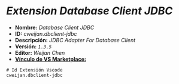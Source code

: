 <!-- Autor: Daniel Benjamin Perez Morales -->
<!-- GitHub: https://github.com/DanielBenjaminPerezMoralesDev13 -->
<!-- Gitlab: https://gitlab.com/DanielBenjaminPerezMoralesDev13 -->
<!-- Correo electrónico: danielperezdev@proton.me -->

# ***Extension Database Client JDBC***

- **Nombre:** *Database Client JDBC*
- **ID:** *cweijan.dbclient-jdbc*
- **Descripción:** *JDBC Adapter For Database Client*
- **Versión:** *`1.3.5`*
- **Editor:** *Weijan Chen*
- **[Vínculo de VS Marketplace:](https://marketplace.visualstudio.com/items?itemName=cweijan.dbclient-jdbc "https://marketplace.visualstudio.com/items?itemName=cweijan.dbclient-jdbc")**

```plaintext
# Id Extensión Vscode
cweijan.dbclient-jdbc
```
